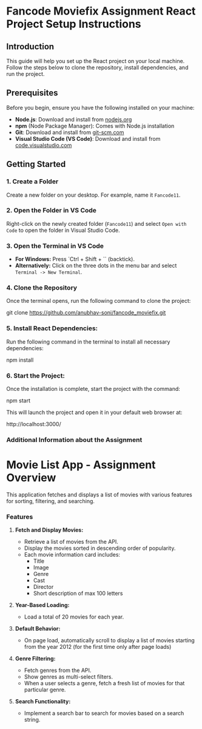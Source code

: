 # Fancode Moviefix Assignment React Project Setup Instructions

## Introduction

This guide will help you set up the React project on your local machine. Follow the steps below to clone the repository, install dependencies, and run the project.

## Prerequisites

Before you begin, ensure you have the following installed on your machine:

- **Node.js**: Download and install from [nodejs.org](https://nodejs.org/)
- **npm** (Node Package Manager): Comes with Node.js installation
- **Git**: Download and install from [git-scm.com](https://git-scm.com/)
- **Visual Studio Code (VS Code)**: Download and install from [code.visualstudio.com](https://code.visualstudio.com/)

## Getting Started

### 1. Create a Folder

Create a new folder on your desktop. For example, name it `Fancode11`.

### 2. Open the Folder in VS Code

Right-click on the newly created folder (`Fancode11`) and select `Open with Code` to open the folder in Visual Studio Code.

### 3. Open the Terminal in VS Code

- **For Windows:** Press `Ctrl + Shift + \`` (backtick).
- **Alternatively:** Click on the three dots in the menu bar and select `Terminal -> New Terminal`.

### 4. Clone the Repository

Once the terminal opens, run the following command to clone the project:

git clone https://github.com/anubhav-soni/fancode_moviefix.git

### 5. Install React Dependencies:

Run the following command in the terminal to install all necessary dependencies:

npm install

### 6. Start the Project:

Once the installation is complete, start the project with the command:

npm start

This will launch the project and open it in your default web browser at:

http://localhost:3000/



### Additional Information about the Assignment

# Movie List App - Assignment Overview


This application fetches and displays a list of movies with various features for sorting, filtering, and searching.

### Features

1. **Fetch and Display Movies:**
   - Retrieve a list of movies from the API.
   - Display the movies sorted in descending order of popularity.
   - Each movie information card includes:
     - Title
     - Image
     - Genre
     - Cast
     - Director
     - Short description of max 100 letters

2. **Year-Based Loading:**
   - Load a total of 20 movies for each year.

3. **Default Behavior:**
   - On page load, automatically scroll to display a list of movies starting from the year 2012 (for the first time only after page loads)

4. **Genre Filtering:**
   - Fetch genres from the API.
   - Show genres as multi-select filters.
   - When a user selects a genre, fetch a fresh list of movies for that particular genre.

5. **Search Functionality:**
   - Implement a search bar to search for movies based on a search string.